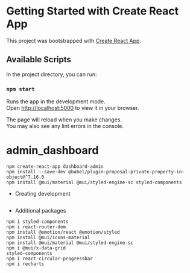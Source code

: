 # Getting Started with Create React App

This project was bootstrapped with [Create React App](https://github.com/facebook/create-react-app).

## Available Scripts

In the project directory, you can run:

### `npm start`


Runs the app in the development mode.\
Open [http://localhost:5000](http://localhost:5000/admin) to view it in your browser.

The page will reload when you make changes.\
You may also see any lint errors in the console.

# admin_dashboard

```
npm create-react-app dashboard-admin
npm install --save-dev @babel/plugin-proposal-private-property-in-object@^7.16.0
npm install @mui/material @mui/styled-engine-sc styled-components

```

- Creating development
```npm run build
```

- Additional packages

```
npm i styled-components
npm i react-router-dom
npm install @emotion/react @emotion/styled
npm install @mui/icons-material
npm install @mui/material @mui/styled-engine-sc 
npm i @mui/x-data-grid
styled-components
npm i react-circular-progressbar
npm i recharts
```

